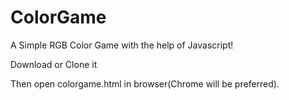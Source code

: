 # ColorGame
A Simple RGB Color Game with the help of Javascript!


Download or Clone it 

Then open colorgame.html in browser(Chrome will be preferred).
